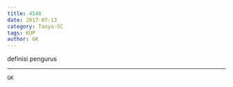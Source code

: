 ```yaml
---
title: 4548
date: 2017-07-13
category: Tanya-SC
tags: KUP
author: GK
---
```


definisi pengurus

---



`GK`
